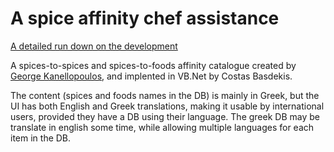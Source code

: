 # A spice affinity chef assistance

[A detailed run down on the development](http://projectholder.blogspot.com/2011/12/project-2-spice-affinity-manager.html)

A spices-to-spices and spices-to-foods affinity catalogue 
created by [George Kanellopoulos](mailto:g_kanellopoulos@hotmail.com), and implented in VB.Net
by Costas Basdekis.

The content (spices and foods names in the DB) is mainly in Greek,
but the UI has both English and Greek translations, making it usable
by international users, provided they have a DB using their language.
The greek DB may be translate in english some time, while allowing
multiple languages for each item in the DB.